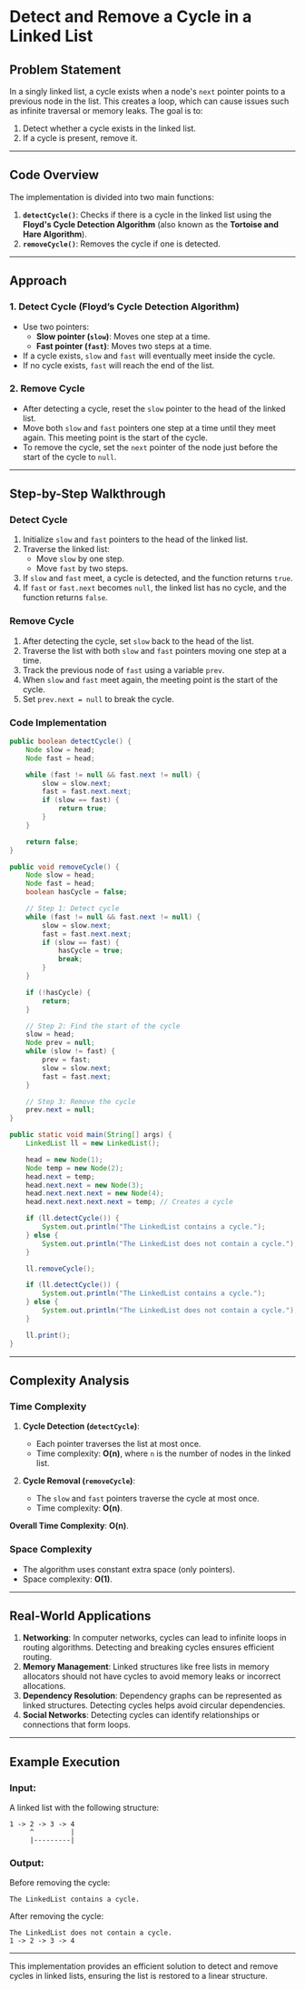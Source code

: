 # Detect and Remove a Cycle in a Linked List

## Problem Statement
In a singly linked list, a cycle exists when a node's `next` pointer points to a previous node in the list. This creates a loop, which can cause issues such as infinite traversal or memory leaks. The goal is to:

1. Detect whether a cycle exists in the linked list.
2. If a cycle is present, remove it.

---

## Code Overview
The implementation is divided into two main functions:

1. **`detectCycle()`**: Checks if there is a cycle in the linked list using the **Floyd's Cycle Detection Algorithm** (also known as the **Tortoise and Hare Algorithm**).
2. **`removeCycle()`**: Removes the cycle if one is detected.

---

## Approach

### 1. Detect Cycle (Floyd’s Cycle Detection Algorithm)
- Use two pointers:
  - **Slow pointer (`slow`)**: Moves one step at a time.
  - **Fast pointer (`fast`)**: Moves two steps at a time.
- If a cycle exists, `slow` and `fast` will eventually meet inside the cycle.
- If no cycle exists, `fast` will reach the end of the list.

### 2. Remove Cycle
- After detecting a cycle, reset the `slow` pointer to the head of the linked list.
- Move both `slow` and `fast` pointers one step at a time until they meet again. This meeting point is the start of the cycle.
- To remove the cycle, set the `next` pointer of the node just before the start of the cycle to `null`.

---

## Step-by-Step Walkthrough

### Detect Cycle
1. Initialize `slow` and `fast` pointers to the head of the linked list.
2. Traverse the linked list:
   - Move `slow` by one step.
   - Move `fast` by two steps.
3. If `slow` and `fast` meet, a cycle is detected, and the function returns `true`.
4. If `fast` or `fast.next` becomes `null`, the linked list has no cycle, and the function returns `false`.

### Remove Cycle
1. After detecting the cycle, set `slow` back to the head of the list.
2. Traverse the list with both `slow` and `fast` pointers moving one step at a time.
3. Track the previous node of `fast` using a variable `prev`.
4. When `slow` and `fast` meet again, the meeting point is the start of the cycle.
5. Set `prev.next = null` to break the cycle.

### Code Implementation
```java
public boolean detectCycle() {
    Node slow = head;
    Node fast = head;

    while (fast != null && fast.next != null) {
        slow = slow.next;
        fast = fast.next.next;
        if (slow == fast) {
            return true;
        }
    }

    return false;
}

public void removeCycle() {
    Node slow = head;
    Node fast = head;
    boolean hasCycle = false;

    // Step 1: Detect cycle
    while (fast != null && fast.next != null) {
        slow = slow.next;
        fast = fast.next.next;
        if (slow == fast) {
            hasCycle = true;
            break;
        }
    }

    if (!hasCycle) {
        return;
    }

    // Step 2: Find the start of the cycle
    slow = head;
    Node prev = null;
    while (slow != fast) {
        prev = fast;
        slow = slow.next;
        fast = fast.next;
    }

    // Step 3: Remove the cycle
    prev.next = null;
}

public static void main(String[] args) {
    LinkedList ll = new LinkedList();

    head = new Node(1);
    Node temp = new Node(2);
    head.next = temp;
    head.next.next = new Node(3);
    head.next.next.next = new Node(4);
    head.next.next.next.next = temp; // Creates a cycle

    if (ll.detectCycle()) {
        System.out.println("The LinkedList contains a cycle.");
    } else {
        System.out.println("The LinkedList does not contain a cycle.");
    }

    ll.removeCycle();

    if (ll.detectCycle()) {
        System.out.println("The LinkedList contains a cycle.");
    } else {
        System.out.println("The LinkedList does not contain a cycle.");
    }

    ll.print();
}
```

---

## Complexity Analysis

### Time Complexity
1. **Cycle Detection (`detectCycle`)**:
   - Each pointer traverses the list at most once.
   - Time complexity: **O(n)**, where `n` is the number of nodes in the linked list.

2. **Cycle Removal (`removeCycle`)**:
   - The `slow` and `fast` pointers traverse the cycle at most once.
   - Time complexity: **O(n)**.

**Overall Time Complexity**: **O(n)**.

### Space Complexity
- The algorithm uses constant extra space (only pointers).
- Space complexity: **O(1)**.

---

## Real-World Applications
1. **Networking**: In computer networks, cycles can lead to infinite loops in routing algorithms. Detecting and breaking cycles ensures efficient routing.
2. **Memory Management**: Linked structures like free lists in memory allocators should not have cycles to avoid memory leaks or incorrect allocations.
3. **Dependency Resolution**: Dependency graphs can be represented as linked structures. Detecting cycles helps avoid circular dependencies.
4. **Social Networks**: Detecting cycles can identify relationships or connections that form loops.

---

## Example Execution
### Input:
A linked list with the following structure:
```
1 -> 2 -> 3 -> 4
     ^         |
     |---------|
```

### Output:
Before removing the cycle:
```
The LinkedList contains a cycle.
```
After removing the cycle:
```
The LinkedList does not contain a cycle.
1 -> 2 -> 3 -> 4
```

---

This implementation provides an efficient solution to detect and remove cycles in linked lists, ensuring the list is restored to a linear structure.

